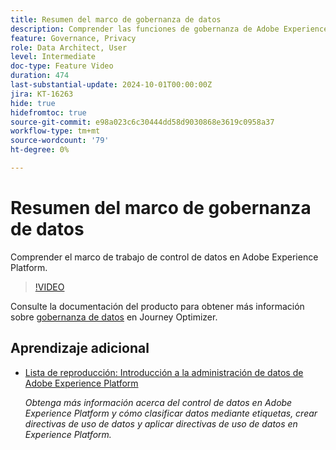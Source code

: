 ```yaml
---
title: Resumen del marco de gobernanza de datos
description: Comprender las funciones de gobernanza de Adobe Experience Platform.
feature: Governance, Privacy
role: Data Architect, User
level: Intermediate
doc-type: Feature Video
duration: 474
last-substantial-update: 2024-10-01T00:00:00Z
jira: KT-16263
hide: true
hidefromtoc: true
source-git-commit: e98a023c6c30444dd58d9030868e3619c0958a37
workflow-type: tm+mt
source-wordcount: '79'
ht-degree: 0%

---
```



# Resumen del marco de gobernanza de datos

Comprender el marco de trabajo de control de datos en Adobe Experience Platform.

>[!VIDEO](https://video.tv.adobe.com/v/29708/?learn=on)

Consulte la documentación del producto para obtener más información sobre [gobernanza de datos](https://experienceleague.adobe.com/en/docs/journey-optimizer/using/privacy/action-privacy-restricted) en Journey Optimizer.

## Aprendizaje adicional

* [Lista de reproducción: Introducción a la administración de datos de Adobe Experience Platform](https://experienceleague.adobe.com/en/playlists/experience-platform-get-started-with-data-governance)

  *Obtenga más información acerca del control de datos en Adobe Experience Platform y cómo clasificar datos mediante etiquetas, crear directivas de uso de datos y aplicar directivas de uso de datos en Experience Platform.*
